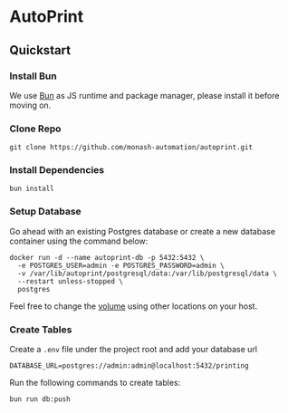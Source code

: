 # AutoPrint

## Quickstart

### Install Bun

We use [Bun](https://bun.sh/) as JS runtime and package manager,
please install it before moving on.

### Clone Repo

```shell
git clone https://github.com/monash-automation/autoprint.git
```

### Install Dependencies

```shell
bun install
```

### Setup Database

Go ahead with an existing Postgres database or create a new database container using the command below:

```shell
docker run -d --name autoprint-db -p 5432:5432 \
  -e POSTGRES_USER=admin -e POSTGRES_PASSWORD=admin \
  -v /var/lib/autoprint/postgresql/data:/var/lib/postgresql/data \
  --restart unless-stopped \
  postgres
```

Feel free to change the [volume](https://docs.docker.com/reference/cli/docker/container/run/#volume) using other locations on your host.

### Create Tables

Create a `.env` file under the project root and add your database url

```text
DATABASE_URL=postgres://admin:admin@localhost:5432/printing
```

Run the following commands to create tables:

```shell
bun run db:push
```